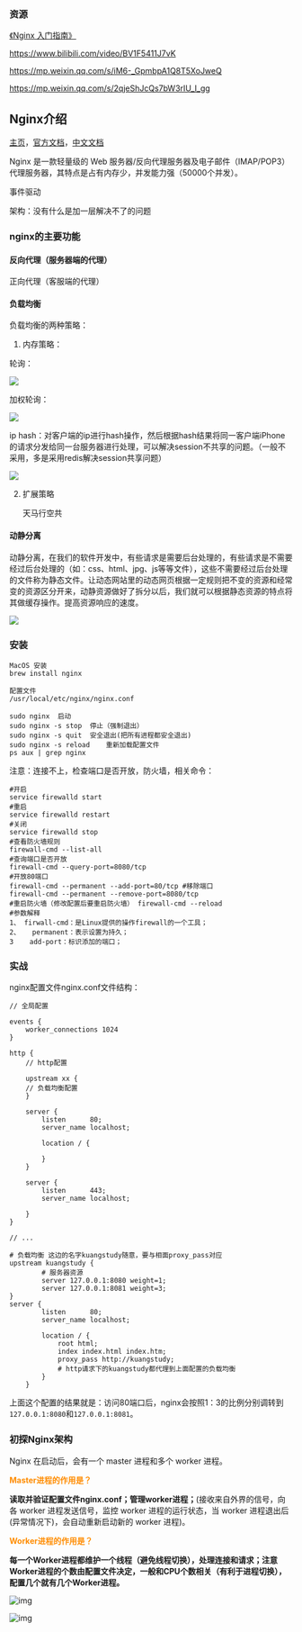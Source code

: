 ### 资源



[《Nginx 入门指南》](https://www.w3cschool.cn/nginx/)

https://www.bilibili.com/video/BV1F5411J7vK

https://mp.weixin.qq.com/s/iM6-_GpmbpA1Q8T5XoJweQ

https://mp.weixin.qq.com/s/2qjeShJcQs7bW3rIU_I_gg

## Nginx介绍

[主页](http://nginx.org/)，[官方文档](http://nginx.org/en/docs/)，[中文文档](https://www.nginx.cn/doc/)

Nginx 是一款轻量级的 Web 服务器/反向代理服务器及电子邮件（IMAP/POP3）代理服务器，其特点是占有内存少，并发能力强（50000个并发）。

事件驱动

架构：没有什么是加一层解决不了的问题



### nginx的主要功能

#### 反向代理（服务器端的代理）

正向代理（客服端的代理）

#### 负载均衡

负载均衡的两种策略：

1. 内存策略：

轮询：

![](../../images/LearnBeingDeveloper-057.jpg)

加权轮询：

![](../../images/LearnBeingDeveloper-058.jpg)

ip hash：对客户端的ip进行hash操作，然后根据hash结果将同一客户端iPhone的请求分发给同一台服务器进行处理，可以解决session不共享的问题。（一般不采用，多是采用redis解决session共享问题）

![](../../images/LearnBeingDeveloper-059.jpg)

2. 扩展策略

   天马行空共



#### 动静分离

动静分离，在我们的软件开发中，有些请求是需要后台处理的，有些请求是不需要经过后台处理的（如：css、html、jpg、js等等文件），这些不需要经过后台处理的文件称为静态文件。让动态网站里的动态网页根据一定规则把不变的资源和经常变的资源区分开来，动静资源做好了拆分以后，我们就可以根据静态资源的特点将其做缓存操作。提高资源响应的速度。

![](../../images/LearnBeingDeveloper-060.jpg)


### 安装

```
MacOS 安装
brew install nginx

配置文件
/usr/local/etc/nginx/nginx.conf
```

```
sudo nginx  启动
sudo nginx -s stop	停止（强制退出）
sudo nginx -s quit	安全退出(把所有进程都安全退出)
sudo nginx -s reload	重新加载配置文件
ps aux | grep nginx 
```
注意：连接不上，检查端口是否开放，防火墙，相关命令：

```
#开启
service firewalld start
#重启
service firewalld restart
#关闭
service firewalld stop
#查看防火墙规则
firewall-cmd --list-all
#查询端口是否开放
firewall-cmd --query-port=8080/tcp
#开放80端口
firewall-cmd --permanent --add-port=80/tcp #移除端口
firewall-cmd --permanent --remove-port=8080/tcp
#重启防火墙（修改配置后要重启防火墙） firewall-cmd --reload
#参数解释
1、 firwall-cmd：是Linux提供的操作firewall的一个工具； 
2、   permanent：表示设置为持久；
3    add-port：标识添加的端口；
```

### 实战

nginx配置文件nginx.conf文件结构：

```
// 全局配置

events {
	worker_connections 1024
}

http {
	// http配置
	
	upstream xx {
	// 负载均衡配置
	}
	
	server {
		listen		80;
		server_name localhost;
		
		location / {
		
		}
	}
	
	server {
		listen		443;
		server_name localhost;
		
	}
}
```



```
// ...

# 负载均衡 这边的名字kuangstudy随意，要与相面proxy_pass对应
upstream kuangstudy {
		# 服务器资源
		server 127.0.0.1:8080 weight=1;
		server 127.0.0.1:8081 weight=3;
}
server {
		listen		80;
		server_name localhost;
		
		location / {
			root html;
			index index.html index.htm;
			proxy_pass http://kuangstudy;
			# http请求下的kuangstudy都代理到上面配置的负载均衡
		}
	}

```

上面这个配置的结果就是：访问80端口后，nginx会按照1：3的比例分别调转到`127.0.0.1:8080`和`127.0.0.1:8081`。







### 初探Nginx架构

Nginx 在启动后，会有一个 master 进程和多个 worker 进程。

<font color=#FF8C00>**Master进程的作用是？**</font>

**读取并验证配置文件nginx.conf；管理worker进程；**(接收来自外界的信号，向各 worker 进程发送信号，监控 worker 进程的运行状态，当 worker 进程退出后(异常情况下)，会自动重新启动新的 worker 进程)。

<font color=#FF8C00>**Worker进程的作用是？**</font>

**每一个Worker进程都维护一个线程（避免线程切换），处理连接和请求；注意Worker进程的个数由配置文件决定，一般和CPU个数相关（有利于进程切换），配置几个就有几个Worker进程。**

![img](https://atts.w3cschool.cn/attachments/image/wk/nginx/chapter-2-1.png)

![img](https://pic3.zhimg.com/v2-0951372e22a6314b1e9b520b3cd6b3b6_b.jpg)





















